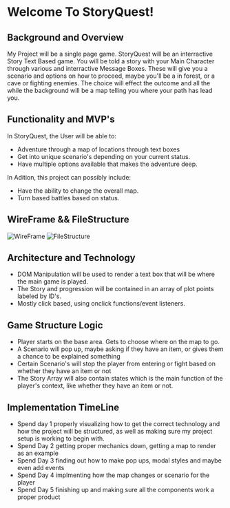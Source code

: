 # Welcome To StoryQuest!

## Background and Overview

My Project will be a single page game. StoryQuest will be an interractive Story Text Based game. You will be told a story with your Main Character through various and interractive Message Boxes. These will give you a scenario and options on how to proceed, maybe you'll be a in forest, or a cave or fighting enemies. The choice will effect the outcome and all the while the background will be a map telling you where your path has lead you.

## Functionality and MVP's

In StoryQuest, the User will be able to:
* Adventure through a map of locations through text boxes
* Get into unique scenario's depending on your current status.
* Have multiple options available that makes the adventure deep. 

In Adition, this project can possibly include:
* Have the ability to change the overall map.
* Turn based battles based on status.

## WireFrame && FileStructure

![WireFrame](https://i.imgur.com/dzY4DVr.png)
![FileStructure](https://i.imgur.com/I9giEdj.png)

## Architecture and Technology

* DOM Manipulation will be used to render a text box that will be where the main game is played.
* The Story and progression will be contained in an array of plot points labeled by ID's.
* Mostly click based, using onclick functions/event listeners.

## Game Structure Logic
* Player starts on the base area. Gets to choose where on the map to go.
* A Scenario will pop up, maybe asking if they have an item, or gives them a chance to be explained something
* Certain Scenario's will stop the player from entering or fight based on whether they have an item or not
* The Story Array will also contain states which is the main function of the player's context, like whether they have an item or not.

## Implementation TimeLine

* Spend day 1 properly visualizing how to get the correct technology and how the project will be structured, as well as making sure my project setup is working to begin with.
* Spend Day 2 getting proper mechanics down, getting a map to render as an example
* Spend Day 3 finding out how to make pop ups, modal styles and maybe even add events
* Spend Day 4 implmenting how the map changes or scenario for the player
* Spend Day 5 finishing up and making sure all the components work a proper product
